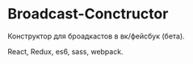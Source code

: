 # Broadcast-Conctructor

Конструктор для броадкастов в вк/фейсбук (бета).

React, Redux, es6, sass, webpack.

